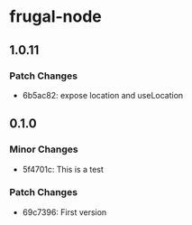 # frugal-node

## 1.0.11

### Patch Changes

- 6b5ac82: expose location and useLocation

## 0.1.0

### Minor Changes

- 5f4701c: This is a test

### Patch Changes

- 69c7396: First version
